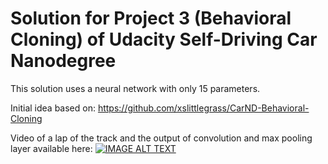 # Solution for Project 3 (Behavioral Cloning) of Udacity Self-Driving Car Nanodegree

This solution uses a neural network with only 15 parameters.

Initial idea based on: https://github.com/xslittlegrass/CarND-Behavioral-Cloning

Video of a lap of the track and the output of convolution and max pooling layer available here:
[![IMAGE ALT TEXT](http://img.youtube.com/vi/nkDNLf9ioRg/0.jpg)](https://youtu.be/nkDNLf9ioRg "CarND Behaviour cloning with just 15 params ")
